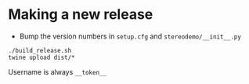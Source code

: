 # Making a new release

- Bump the version numbers in `setup.cfg` and `stereodemo/__init__.py`

```
./build_release.sh
twine upload dist/*
```

Username is always `__token__`
